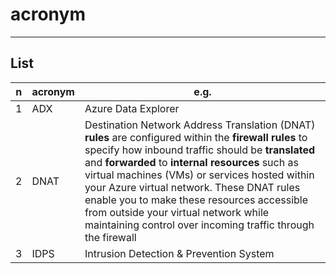 # acronym

---

## List
|n|acronym|e.g.|
|-|-------|-----|
|1|ADX|Azure Data Explorer|
|2|DNAT|Destination Network Address Translation (DNAT) **rules** are configured within the **firewall rules** to specify how inbound traffic should be **translated** and **forwarded** to **internal resources** such as virtual machines (VMs) or services hosted within your Azure virtual network. These DNAT rules enable you to make these resources accessible from outside your virtual network while maintaining control over incoming traffic through the firewall|
|3|IDPS|Intrusion Detection & Prevention System|
